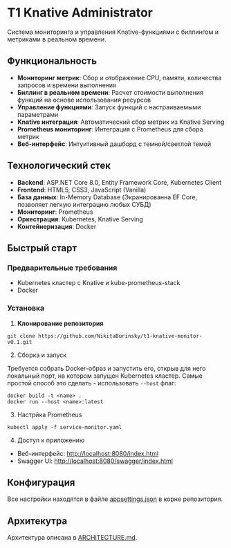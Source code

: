 # T1 Knative Administrator

Система мониторинга и управления Knative-функциями с биллингом и метриками в реальном времени.

## Функциональность

- **Мониторинг метрик**: Сбор и отображение CPU, памяти, количества запросов и времени выполнения
- **Биллинг в реальном времени**: Расчет стоимости выполнения функций на основе использования ресурсов
- **Управление функциями**: Запуск функций с настраиваемыми параметрами
- **Knative интеграция**: Автоматический сбор метрик из Knative Serving
- **Prometheus мониторинг**: Интеграция с Prometheus для сбора метрик
- **Веб-интерфейс**: Интуитивный дашборд с темной/светлой темой

## Технологический стек

- **Backend**: ASP.NET Core 8.0, Entity Framework Core, Kubernetes Client
- **Frontend**: HTML5, CSS3, JavaScript (Vanilla)
- **База данных**: In-Memory Database (Экранированна EF Core, позволяет легкую интеграцию любых СУБД)
- **Мониторинг**: Prometheus
- **Оркестрация**: Kubernetes, Knative Serving
- **Контейнеризация**: Docker

## Быстрый старт

### Предварительные требования

- Kubernetes кластер с Knative и kube-prometheus-stack
- Docker

### Установка

1. **Клонирование репозитория**

```
git clone https://github.com/NikitaBurinsky/t1-knative-monitor-v0.1.git
```

2. Сборка и запуск

Требуется собрать Docker-образ и запустить его, открыв для него локальный порт,
на котором запущен Kubernetes кластер. Самые простой способ это сделать - использовать
`--host` флаг:

```
docker build -t <name> .
docker run --host <name>:latest
```

3. Настрйка Prometheus

```
kubectl apply -f service-monitor.yaml
```

4. Доступ к приложению

- Веб-интерфейс: [http://localhost:8080/index.html](http://localhost:8080/index.html)
- Swagger UI: [http://localhost:8080/swagger/index.html](http://localhost:8080/swagger/index.html)

## Конфигурация

Все настройки находятся в файле [appsettings.json](./appsettings.json) в корне репозитория.

## Архитекутра

Архитектура описана в [ARCHITECTURE.md](ARCHITECTURE.md).
